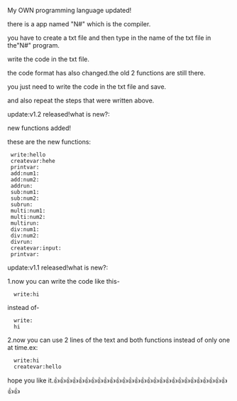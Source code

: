 My OWN programming language updated!

there is a app named "N#" which is the compiler.

you have to create a txt file and then type in the name of the txt file in the"N#" program.

write the code in the txt file.

the code format has also changed.the old 2 functions are still there.

you just need to write the code in the txt file and save.

and also repeat the steps that were written above.

update:v1.2 released!what is new?:

new functions added!

these are the new functions:

     write:hello
     createvar:hehe
     printvar:
     add:num1:
     add:num2:
     addrun:
     sub:num1:
     sub:num2:
     subrun:
     multi:num1:
     multi:num2:
     multirun:
     div:num1:
     div:num2:
     divrun:
     createvar:input:
     printvar:
      
update:v1.1 released!what is new?:

1.now you can write the code like this-
      
      write:hi
        
instead of-
      
      write:
      hi
        
2.now you can use 2 lines of the text and both functions instead of only one at time.ex:
      
      write:hi
      createvar:hello

hope you like it.👍👍👍👍👍👍👍👍👍👍👍👍👍👍👍👍👍👍👍👍👍👍👍👍👍👍👍👍👍👍
